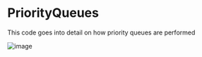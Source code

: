 # PriorityQueues
This code goes into detail on how priority queues are performed


![image](https://github.com/ayocloudi/PriorityQueues/assets/126922387/7d41e8c9-877d-458d-91ee-d8e5983b4366)

